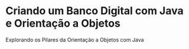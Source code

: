 # Criando um Banco Digital com Java e Orientação a Objetos
Explorando os Pilares da Orientação a Objetos  com Java
